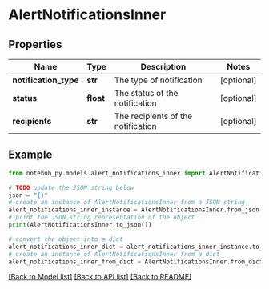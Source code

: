 # AlertNotificationsInner


## Properties

Name | Type | Description | Notes
------------ | ------------- | ------------- | -------------
**notification_type** | **str** | The type of notification | [optional] 
**status** | **float** | The status of the notification | [optional] 
**recipients** | **str** | The recipients of the notification | [optional] 

## Example

```python
from notehub_py.models.alert_notifications_inner import AlertNotificationsInner

# TODO update the JSON string below
json = "{}"
# create an instance of AlertNotificationsInner from a JSON string
alert_notifications_inner_instance = AlertNotificationsInner.from_json(json)
# print the JSON string representation of the object
print(AlertNotificationsInner.to_json())

# convert the object into a dict
alert_notifications_inner_dict = alert_notifications_inner_instance.to_dict()
# create an instance of AlertNotificationsInner from a dict
alert_notifications_inner_from_dict = AlertNotificationsInner.from_dict(alert_notifications_inner_dict)
```
[[Back to Model list]](../README.md#documentation-for-models) [[Back to API list]](../README.md#documentation-for-api-endpoints) [[Back to README]](../README.md)


